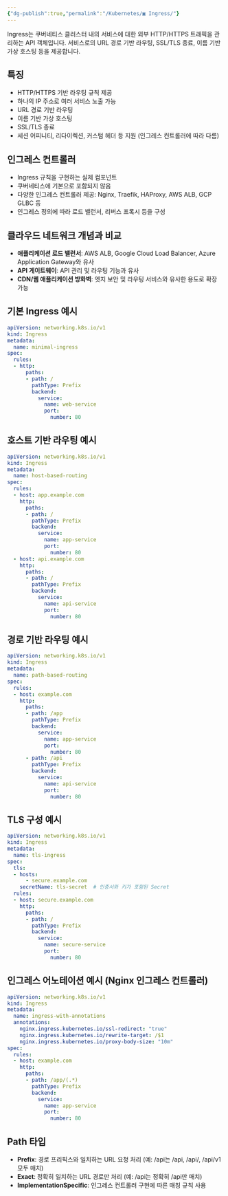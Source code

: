 ```yaml
---
{"dg-publish":true,"permalink":"/Kubernetes/▣ Ingress/"}
---
```



Ingress는 쿠버네티스 클러스터 내의 서비스에 대한 외부 HTTP/HTTPS 트래픽을 관리하는 API 객체입니다. 서비스로의 URL 경로 기반 라우팅, SSL/TLS 종료, 이름 기반 가상 호스팅 등을 제공합니다.

## 특징

- HTTP/HTTPS 기반 라우팅 규칙 제공
- 하나의 IP 주소로 여러 서비스 노출 가능
- URL 경로 기반 라우팅
- 이름 기반 가상 호스팅
- SSL/TLS 종료
- 세션 어피니티, 리다이렉션, 커스텀 헤더 등 지원 (인그레스 컨트롤러에 따라 다름)

## 인그레스 컨트롤러

- Ingress 규칙을 구현하는 실제 컴포넌트
- 쿠버네티스에 기본으로 포함되지 않음
- 다양한 인그레스 컨트롤러 제공: Nginx, Traefik, HAProxy, AWS ALB, GCP GLBC 등
- 인그레스 정의에 따라 로드 밸런서, 리버스 프록시 등을 구성

## 클라우드 네트워크 개념과 비교

- **애플리케이션 로드 밸런서**: AWS ALB, Google Cloud Load Balancer, Azure Application Gateway와 유사
- **API 게이트웨이**: API 관리 및 라우팅 기능과 유사
- **CDN/웹 애플리케이션 방화벽**: 엣지 보안 및 라우팅 서비스와 유사한 용도로 확장 가능

## 기본 Ingress 예시

```yaml
apiVersion: networking.k8s.io/v1
kind: Ingress
metadata:
  name: minimal-ingress
spec:
  rules:
  - http:
      paths:
      - path: /
        pathType: Prefix
        backend:
          service:
            name: web-service
            port:
              number: 80
```

## 호스트 기반 라우팅 예시

```yaml
apiVersion: networking.k8s.io/v1
kind: Ingress
metadata:
  name: host-based-routing
spec:
  rules:
  - host: app.example.com
    http:
      paths:
      - path: /
        pathType: Prefix
        backend:
          service:
            name: app-service
            port:
              number: 80
  - host: api.example.com
    http:
      paths:
      - path: /
        pathType: Prefix
        backend:
          service:
            name: api-service
            port:
              number: 80
```

## 경로 기반 라우팅 예시

```yaml
apiVersion: networking.k8s.io/v1
kind: Ingress
metadata:
  name: path-based-routing
spec:
  rules:
  - host: example.com
    http:
      paths:
      - path: /app
        pathType: Prefix
        backend:
          service:
            name: app-service
            port:
              number: 80
      - path: /api
        pathType: Prefix
        backend:
          service:
            name: api-service
            port:
              number: 80
```

## TLS 구성 예시

```yaml
apiVersion: networking.k8s.io/v1
kind: Ingress
metadata:
  name: tls-ingress
spec:
  tls:
  - hosts:
      - secure.example.com
    secretName: tls-secret  # 인증서와 키가 포함된 Secret
  rules:
  - host: secure.example.com
    http:
      paths:
      - path: /
        pathType: Prefix
        backend:
          service:
            name: secure-service
            port:
              number: 80
```

## 인그레스 어노테이션 예시 (Nginx 인그레스 컨트롤러)

```yaml
apiVersion: networking.k8s.io/v1
kind: Ingress
metadata:
  name: ingress-with-annotations
  annotations:
    nginx.ingress.kubernetes.io/ssl-redirect: "true"
    nginx.ingress.kubernetes.io/rewrite-target: /$1
    nginx.ingress.kubernetes.io/proxy-body-size: "10m"
spec:
  rules:
  - host: example.com
    http:
      paths:
      - path: /app/(.*)
        pathType: Prefix
        backend:
          service:
            name: app-service
            port:
              number: 80
```

## Path 타입

- **Prefix**: 경로 프리픽스와 일치하는 URL 요청 처리 (예: /api는 /api, /api/, /api/v1 모두 매치)
- **Exact**: 정확히 일치하는 URL 경로만 처리 (예: /api는 정확히 /api만 매치)
- **ImplementationSpecific**: 인그레스 컨트롤러 구현에 따른 매칭 규칙 사용